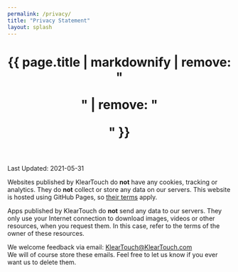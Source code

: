 ```yaml
---
permalink: /privacy/
title: "Privacy Statement"
layout: splash
---
```


<header>
  <h1 id="page-title" class="page__title" itemprop="headline">{{ page.title | markdownify | remove: "<p>" | remove: "</p>" }}</h1>
</header>

Last Updated: 2021-05-31

Websites published by KlearTouch do **not** have any cookies, tracking or analytics. They do **not** collect or store any data on our servers.
This website is hosted using GitHub Pages, so [their terms](https://docs.github.com/en/github/site-policy/github-privacy-statement) apply.

Apps published by KlearTouch do **not** send any data to our servers.
They only use your Internet connection to download images, videos or other resources, when you request them. In this case, refer to the terms of the owner of these resources.

We welcome feedback via email: [KlearTouch@KlearTouch.com](mailto:KlearTouch@KlearTouch.com)\
We will of course store these emails. Feel free to let us know if you ever want us to delete them.